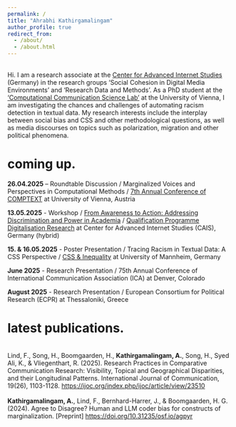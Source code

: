```yaml
---
permalink: /
title: "Ahrabhi Kathirgamalingam"
author_profile: true
redirect_from: 
  - /about/
  - /about.html
---
```


<br />
Hi. I am a research associate at the <a href="https://www.cais-research.de/" target="_blank">Center for Advanced Internet Studies</a> (Germany) in the research groups ‘Social Cohesion in Digital Media Environments’ and ‘Research Data and Methods’. As a PhD student at the <a href="https://compcommlab.univie.ac.at/" target="_blank">‘Computational Communication Science Lab’</a> at the University of Vienna, I am investigating the chances and challenges of automating racism detection in textual data. My research interests include the interplay between social bias and CSS and other methodological questions, as well as media discourses on topics such as polarization, migration and other political phenomena.


coming up.
======
<b>26.04.2025</b> – Roundtable Discussion / Marginalized Voices and Perspectives in Computational Methods / <a href="https://www.comptextconference.org/7th-annual-comptext-conference-2025/" target="_blank">7th Annual Conference of COMPTEXT</a> at University of Vienna, Austria

<b>13.05.2025</b> - Workshop / <a href="https://www.cais-research.de/event/module-4-advanced-segment-workshop-from-awareness-to-action-addressing-discrimination-and-power-in-academia/" target="_blank">From Awareness to Action: Addressing Discrimination and Power in Academia</a> / <a href="https://www.cais-research.de/en/institute/promoting-young-talent/qpd/" target ="_blank">Qualification Programme Digitalisation Research</a> at Center for Advanced Internet Studies (CAIS), Germany (hybrid)

<b>15. & 16.05.2025</b> - Poster Presentation / Tracing Racism in Textual Data: A CSS Perspective / <a href ="https://computational-social-science.org/workshops/2025.html" target="_blank">CSS & Inequality</a> at University of Mannheim, Germany

<b>June 2025</b> - Research Presentation / 75th Annual Conference of International Communication Association (ICA) at Denver, Colorado

<b>August 2025</b> - Research Presentation / European Consortium for Political Research (ECPR) at Thessaloniki, Greece<br>


latest publications.
======
<br>Lind, F., Song, H., Boomgaarden, H., <b>Kathirgamalingam, A.</b>, Song, H., Syed Ali, K., & Vliegenthart, R. (2025). Research Practices in Comparative Communication Research: Visibility, Topical and Geographical Disparities, and their Longitudinal Patterns. International Journal of Communication, 19(26), 1103-1128. <a href="https://ijoc.org/index.php/ijoc/article/view/23510" target="_blank">https://ijoc.org/index.php/ijoc/article/view/23510</a>
<br><br>
<b>Kathirgamalingam, A.</b>, Lind, F., Bernhard-Harrer, J., & Boomgaarden, H. G. (2024). Agree to Disagree? Human and LLM coder bias for constructs of marginalization. [Preprint] <a href="https://doi.org/10.31235/osf.io/agpyr" target="_blank">https://doi.org/10.31235/osf.io/agpyr</a> 
<br><br>
